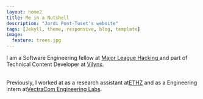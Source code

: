 ```yaml
---
layout: home2
title: Me in a Nutshell
description: "Jordi Pont-Tuset's website"
tags: [Jekyll, theme, responsive, blog, template]
image:
  feature: trees.jpg
---
```


I am a Software Engineering fellow at <a href="https://fellowship.mlh.io/" target="_blank">Major League Hacking </a> 
and part of Technical Content Developer at <a href="https://www.bitproject.org/" target="_blank">Vilynx</a>.

<br />
Previously, I worked at as a research assistant at<a href="http://web.csulb.edu/~edemirca/hprl.html" target="_blank">ETHZ</a>
and as a Engineering intern at<a href="https://www.vectracom.com/" target="_blank">VectraCom Engineering Labs</a>.

<br />
